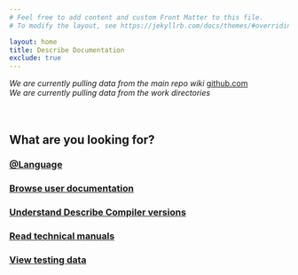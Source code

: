 ```yaml
---
# Feel free to add content and custom Front Matter to this file.
# To modify the layout, see https://jekyllrb.com/docs/themes/#overriding-theme-defaults

layout: home
title: Describe Documentation
exclude: true
---
```

_We are currently pulling data from the main repo wiki_ [github.com](https://github.com/viktorchernev/DescribeCompiler/wiki/)<br>
_We are currently pulling data from the work directories_<br>
<br>
<br>

## What are you looking for? ##

### [@Language](/DescribeDocumentation/language/)
### [Browse user documentation](/DescribeDocumentation/user-guide/)
### [Understand Describe Compiler versions](/DescribeDocumentation/versioning/)
### [Read technical manuals](/DescribeDocumentation/technical/)
### [View testing data](/DescribeDocumentation/testing/)